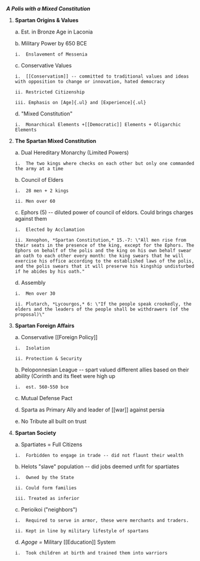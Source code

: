 ***A Polis with a Mixed Constitution***

1.  **Spartan Origins & Values**

    a.  Est. in Bronze Age in Laconia

    b.  Military Power by 650 BCE

        i.  Enslavement of Messenia

    c.  Conservative Values

        i.  [[Conservatism]] -- committed to traditional values and ideas with opposition to change or innovation, hated democracy

        ii. Restricted Citizenship

        iii. Emphasis on [Age]{.ul} and [Experience]{.ul}

    d.  "Mixed Constitution"

        i.  Monarchical Elements +[[Democratic]] Elements + Oligarchic Elements

2.  **The Spartan Mixed Constitution**

    a. Dual Hereditary Monarchy (Limited Powers)

        i.  The two kings where checks on each other but only one commanded the army at a time

    b.  Council of Elders

        i.  28 men + 2 kings

        ii. Men over 60

    c.  Ephors (5) -- diluted power of council of eldors. Could brings charges against them

        i.  Elected by Acclamation

        ii. Xenophon, *Spartan Constitution,* 15.-7: \"All men rise from their seats in the presence of the king, except for the Ephors. The Ephors on behalf of the polis and the king on his own behalf swear an oath to each other every month: the king swears that he will exercise his office according to the established laws of the polis, and the polis swears that it will preserve his kingship undisturbed if he abides by his oath."

    d.  Assembly

        i.  Men over 30

        ii. Plutarch, *Lycourgos,* 6: \"If the people speak crookedly, the elders and the leaders of the people shall be withdrawers (of the proposal)\"

3.  **Spartan Foreign Affairs**

    a.  Conservative [[Foreign Policy]]

        i.  Isolation

        ii. Protection & Security

    b.  Peloponnesian League -- spart valued different allies based on their ability (Corinth and its fleet were high up

        i.  est. 560-550 bce

    c.  Mutual Defense Pact

    d.  Sparta as Primary Ally and leader of [[war]] against persia

    e.  No Tribute all built on trust

4.  **Spartan Society**

    a.  Spartiates = Full Citizens

        i.  Forbidden to engage in trade -- did not flaunt their wealth

    b.  Helots "slave" population -- did jobs deemed unfit for spartiates

        i.  Owned by the State

        ii. Could form families

        iii. Treated as inferior

    c.  Perioikoi ("neighbors")

        i.  Required to serve in armor, these were merchants and traders.

        ii. Kept in line by military lifestyle of spartans

    d.  *Agoge =* Military [[Education]] System

        i.  Took children at birth and trained them into warriors
